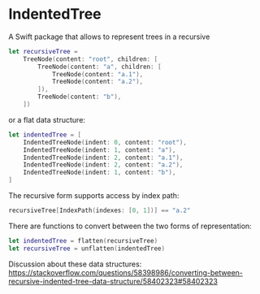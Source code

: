# IndentedTree

A Swift package that allows to represent trees in a recursive

```swift
let recursiveTree =
    TreeNode(content: "root", children: [
        TreeNode(content: "a", children: [
            TreeNode(content: "a.1"),
            TreeNode(content: "a.2"),
        ]),
        TreeNode(content: "b"),
    ])
```

or a flat data structure:

```swift
let indentedTree = [
    IndentedTreeNode(indent: 0, content: "root"),
    IndentedTreeNode(indent: 1, content: "a"),
    IndentedTreeNode(indent: 2, content: "a.1"),
    IndentedTreeNode(indent: 2, content: "a.2"),
    IndentedTreeNode(indent: 1, content: "b"),
]
```

The recursive form supports access by index path:

```swift
recursiveTree[IndexPath(indexes: [0, 1])] == "a.2"
```

There are functions to convert between the two forms of representation:

```swift
let indentedTree = flatten(recursiveTree)
let recursiveTree = unflatten(indentedTree)
```

Discussion about these data structures:   
https://stackoverflow.com/questions/58398986/converting-between-recursive-indented-tree-data-structure/58402323#58402323
